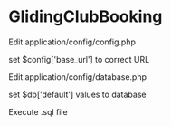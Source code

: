 # GlidingClubBooking
 
Edit application/config/config.php 

set $config['base_url'] to correct URL

Edit application/config/database.php

set $db['default'] values to database

Execute .sql file
